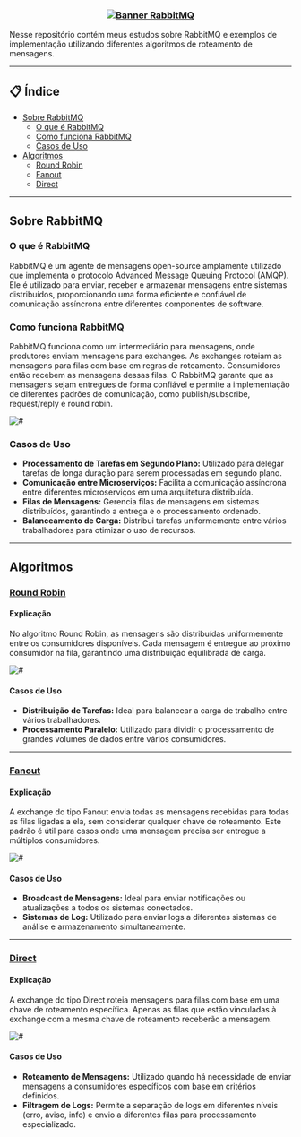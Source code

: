 <h3 align="center">
    <a href="https://www.rabbitmq.com/docs"><img alt="Banner RabbitMQ" title="RabbitMQ" src="https://taking.com.br/wp-content/uploads/2024/05/RabbitMQ-1.jpg" /></a>
</h3>

Nesse repositório contém meus estudos sobre RabbitMQ e exemplos de implementação utilizando diferentes algoritmos de roteamento de mensagens.

---

## 📋 Índice
- [Sobre RabbitMQ](#sobre-rabbitmq)
  - [O que é RabbitMQ](#o-que-é-rabbitmq)
  - [Como funciona RabbitMQ](#como-funciona-rabbitmq)
  - [Casos de Uso](#casos-de-uso)
- [Algoritmos](#algoritmos)
  - [Round Robin](#round-robin)
  - [Fanout](#fanout)
  - [Direct](#direct)

---

## Sobre RabbitMQ

### O que é RabbitMQ
RabbitMQ é um agente de mensagens open-source amplamente utilizado que implementa o protocolo Advanced Message Queuing Protocol (AMQP). Ele é utilizado para enviar, receber e armazenar mensagens entre sistemas distribuídos, proporcionando uma forma eficiente e confiável de comunicação assíncrona entre diferentes componentes de software.

### Como funciona RabbitMQ
RabbitMQ funciona como um intermediário para mensagens, onde produtores enviam mensagens para exchanges. As exchanges roteiam as mensagens para filas com base em regras de roteamento. Consumidores então recebem as mensagens dessas filas. O RabbitMQ garante que as mensagens sejam entregues de forma confiável e permite a implementação de diferentes padrões de comunicação, como publish/subscribe, request/reply e round robin.

<img alt="#" title="RabbitMQ" src="https://firebasestorage.googleapis.com/v0/b/uploads-58ebc.appspot.com/o/RabbitMQ.png?alt=media&token=826c8393-1adb-491d-8ab3-5fc53f56cb1a" />

### Casos de Uso
- **Processamento de Tarefas em Segundo Plano:** Utilizado para delegar tarefas de longa duração para serem processadas em segundo plano.
- **Comunicação entre Microserviços:** Facilita a comunicação assíncrona entre diferentes microserviços em uma arquitetura distribuída.
- **Filas de Mensagens:** Gerencia filas de mensagens em sistemas distribuídos, garantindo a entrega e o processamento ordenado.
- **Balanceamento de Carga:** Distribui tarefas uniformemente entre vários trabalhadores para otimizar o uso de recursos.

---

## Algoritmos

### [Round Robin](https://github.com/Paulo-Ricard0/RabbitMQ-Estudos/tree/main/RMQ-Round-Robin)

#### Explicação
No algoritmo Round Robin, as mensagens são distribuídas uniformemente entre os consumidores disponíveis. Cada mensagem é entregue ao próximo consumidor na fila, garantindo uma distribuição equilibrada de carga.

<img alt="#" title="RabbitMQ-Round-Robin" src="https://firebasestorage.googleapis.com/v0/b/uploads-58ebc.appspot.com/o/RabbitMQ-Round-Robin.png?alt=media&token=c20d54c6-7996-4496-951c-feca3045f295" />

#### Casos de Uso
- **Distribuição de Tarefas:** Ideal para balancear a carga de trabalho entre vários trabalhadores.
- **Processamento Paralelo:** Utilizado para dividir o processamento de grandes volumes de dados entre vários consumidores.

---

### [Fanout](https://github.com/Paulo-Ricard0/RabbitMQ-Estudos/tree/main/RMQ-Fanout)

#### Explicação
A exchange do tipo Fanout envia todas as mensagens recebidas para todas as filas ligadas a ela, sem considerar qualquer chave de roteamento. Este padrão é útil para casos onde uma mensagem precisa ser entregue a múltiplos consumidores.

<img alt="#" title="RabbitMQ-Fanout" src="https://firebasestorage.googleapis.com/v0/b/uploads-58ebc.appspot.com/o/RabbitMQ-Fanout.png?alt=media&token=968e9e13-e6f1-4135-91d2-2e6681b76599" />

#### Casos de Uso
- **Broadcast de Mensagens:** Ideal para enviar notificações ou atualizações a todos os sistemas conectados.
- **Sistemas de Log:** Utilizado para enviar logs a diferentes sistemas de análise e armazenamento simultaneamente.

---

### [Direct](https://github.com/Paulo-Ricard0/RabbitMQ-Estudos/tree/main/RMQ-Direct)

#### Explicação
A exchange do tipo Direct roteia mensagens para filas com base em uma chave de roteamento específica. Apenas as filas que estão vinculadas à exchange com a mesma chave de roteamento receberão a mensagem.

<img alt="#" title="RabbitMQ-Direct" src="https://firebasestorage.googleapis.com/v0/b/uploads-58ebc.appspot.com/o/RabbitMQ-Direct.png?alt=media&token=4b7ff07c-1e08-43c4-8185-9411b9a9bc0c" />

#### Casos de Uso
- **Roteamento de Mensagens:** Utilizado quando há necessidade de enviar mensagens a consumidores específicos com base em critérios definidos.
- **Filtragem de Logs:** Permite a separação de logs em diferentes níveis (erro, aviso, info) e envio a diferentes filas para processamento especializado.
